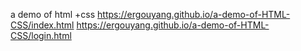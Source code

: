 a demo of html +css
https://ergouyang.github.io/a-demo-of-HTML-CSS/index.html
https://ergouyang.github.io/a-demo-of-HTML-CSS/login.html
